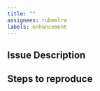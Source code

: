 ```yaml
---
title: ""
assignees: rubemlrm
labels: enhancement
---
```

## Issue Description

## Steps to reproduce
